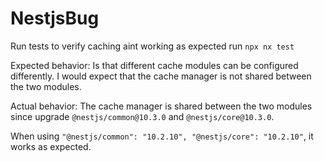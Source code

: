 # NestjsBug

Run tests to verify caching aint working as expected
run `npx nx test`


Expected behavior: Is that different cache modules can be configured differently. I would expect that the cache manager is not shared between the two modules.

Actual behavior: The cache manager is shared between the two modules since upgrade `@nestjs/common@10.3.0` and `@nestjs/core@10.3.0`.

When using `"@nestjs/common": "10.2.10", "@nestjs/core": "10.2.10"`, it works as expected.

